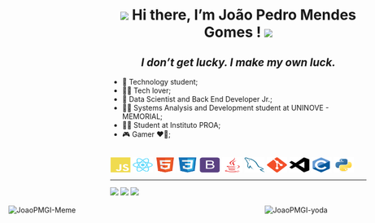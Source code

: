 <div align="center">
<h1><img src="https://media.giphy.com/media/hvRJCLFzcasrR4ia7z/giphy.gif" width="25px"> Hi there, I’m João Pedro Mendes Gomes ! <img src="https://media.giphy.com/media/hvRJCLFzcasrR4ia7z/giphy.gif" width="25px"></h1>
</div>

<h2 align="center" ><strong><em>I don’t get lucky. I make my own luck.</em></strong></h2>

  
- :space_invader: Technology student;
- :man_technologist: Tech lover;
- :robot: Data Scientist and Back End Developer Jr.;
- :man_student: Systems Analysis and Development student at UNINOVE - MEMORIAL;
- :technologist: Student at Instituto PROA;
- :video_game: Gamer :heart_on_fire:;
  
 <div style="display: inline_block"><br>
  <img align="center" alt="JoaoPMGI-Js" height="30" width="40" src="https://raw.githubusercontent.com/devicons/devicon/master/icons/javascript/javascript-plain.svg">
  <img align="center" alt="JoaoPMGI-Js" height="30" width="40" src="https://raw.githubusercontent.com/devicons/devicon/master/icons/react/react-original.svg">
  <img align="center" alt="JoaoPMGI-HTML" height="30" width="40" src="https://raw.githubusercontent.com/devicons/devicon/master/icons/html5/html5-original.svg">
  <img align="center" alt="JoaoPMGI-CSS" height="30" width="40" src="https://raw.githubusercontent.com/devicons/devicon/master/icons/css3/css3-original.svg">
  <img align="center" alt="JoaoPMGI-CSS" height="30" width="40" src="https://raw.githubusercontent.com/devicons/devicon/master/icons/bootstrap/bootstrap-plain.svg">
  <img align="center" alt="JoaoPMGI-Java" height="30" width="40" src="https://raw.githubusercontent.com/devicons/devicon/master/icons/java/java-plain.svg">
  <img align="center" alt="JoaoPMGI-MySQL" height="30" width="40" src="https://raw.githubusercontent.com/devicons/devicon/master/icons/mysql/mysql-plain.svg">
  <img align="center" alt="JoaoPMGI-Git" height="30" width="40" src="https://raw.githubusercontent.com/devicons/devicon/master/icons/git/git-plain.svg">
  <img align="center" alt="JoaoPMGI-VSC" height="30" width="40" src="https://raw.githubusercontent.com/devicons/devicon/master/icons/vscode/vscode-plain.svg">
  <img align="center" alt="JoaoPMGI-C" height="30" width="40" src="https://raw.githubusercontent.com/devicons/devicon/master/icons/c/c-original.svg">
  <img align="center" alt="JoaoPMGI-Python" height="30" width="40" src="https://raw.githubusercontent.com/devicons/devicon/master/icons/python/python-original.svg">
  
</div>
  
---
 
<div>
  <a href="https://www.instagram.com/zjoao_pedroz/" target="_blank"><img src="https://img.shields.io/badge/-Instagram-%23E4405F?style=for-the-badge&logo=instagram&logoColor=white" target="_blank"></a>
  <a href = "mailto:joaop.mendesg21@gmail.com"><img src="https://img.shields.io/badge/-Gmail-%23333?style=for-the-badge&logo=gmail&logoColor=white" target="_blank"></a>
  <a href="www.linkedin.com/in/joao-mendes1a63181a17" target="_blank"><img src="https://img.shields.io/badge/-LinkedIn-%230077B5?style=for-the-badge&logo=linkedin&logoColor=white" target="_blank"></a> 
</div>
 
 <br>

<div style="display:flex; flex-direction: row-reverse; justify-content: space-between;">
  <img align="center" alt="JoaoPMGI-yoda" width="200px" height="200px" src="https://cdn.discordapp.com/attachments/648361867399659526/878316057536892988/art-animated.gif">
 <img align="right" alt="JoaoPMGI-Meme" height="325px" width="600px" src="https://img.ifunny.co/images/b2178e2ae299b8764209e6cdaca6e190da074ac22587f5164b9318899524a750_1.jpg">
</div>
